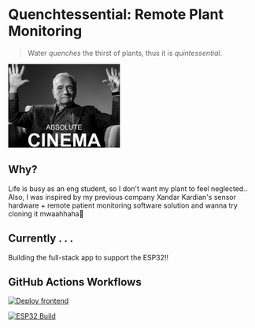 # Quenchtessential: Remote Plant Monitoring
> Water _quenches_ the thirst of plants, thus it is _quintessential_.

<img src="demo/absolute_cinema.png" width="45%">

## Why? 
Life is busy as an eng student, so I don't want my plant to feel neglected.. Also, I was inspired by my previous company Xandar Kardian's sensor hardware + remote patient monitoring software solution and wanna try cloning it mwaahhaha🤫

## Currently . . .
Building the full-stack app to support the ESP32!!

## GitHub Actions Workflows
[![Deploy frontend](https://github.com/leogmendoza/quenchtessential/actions/workflows/deploy.yml/badge.svg)](https://leogmendoza.github.io/quenchtessential/)

[![ESP32 Build](https://github.com/leogmendoza/quenchtessential/actions/workflows/esp32-build.yml/badge.svg)](https://github.com/leogmendoza/quenchtessential/actions/workflows/esp32-build.yml)
